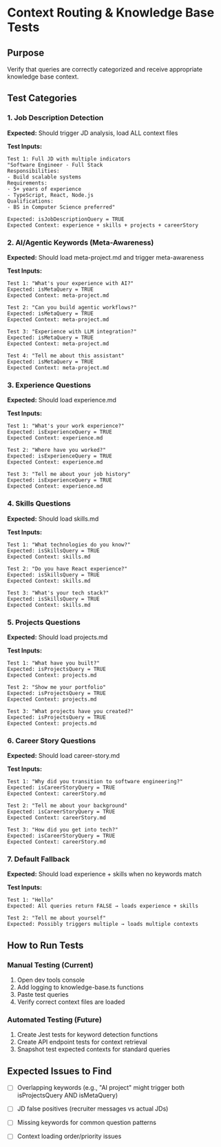 # Context Routing & Knowledge Base Tests

## Purpose
Verify that queries are correctly categorized and receive appropriate knowledge base context.

## Test Categories

### 1. Job Description Detection
**Expected:** Should trigger JD analysis, load ALL context files

**Test Inputs:**
```
Test 1: Full JD with multiple indicators
"Software Engineer - Full Stack
Responsibilities:
- Build scalable systems
Requirements:
- 5+ years of experience
- TypeScript, React, Node.js
Qualifications:
- BS in Computer Science preferred"

Expected: isJobDescriptionQuery = TRUE
Expected Context: experience + skills + projects + careerStory
```

### 2. AI/Agentic Keywords (Meta-Awareness)
**Expected:** Should load meta-project.md and trigger meta-awareness

**Test Inputs:**
```
Test 1: "What's your experience with AI?"
Expected: isMetaQuery = TRUE
Expected Context: meta-project.md

Test 2: "Can you build agentic workflows?"
Expected: isMetaQuery = TRUE
Expected Context: meta-project.md

Test 3: "Experience with LLM integration?"
Expected: isMetaQuery = TRUE
Expected Context: meta-project.md

Test 4: "Tell me about this assistant"
Expected: isMetaQuery = TRUE
Expected Context: meta-project.md
```

### 3. Experience Questions
**Expected:** Should load experience.md

**Test Inputs:**
```
Test 1: "What's your work experience?"
Expected: isExperienceQuery = TRUE
Expected Context: experience.md

Test 2: "Where have you worked?"
Expected: isExperienceQuery = TRUE
Expected Context: experience.md

Test 3: "Tell me about your job history"
Expected: isExperienceQuery = TRUE
Expected Context: experience.md
```

### 4. Skills Questions
**Expected:** Should load skills.md

**Test Inputs:**
```
Test 1: "What technologies do you know?"
Expected: isSkillsQuery = TRUE
Expected Context: skills.md

Test 2: "Do you have React experience?"
Expected: isSkillsQuery = TRUE
Expected Context: skills.md

Test 3: "What's your tech stack?"
Expected: isSkillsQuery = TRUE
Expected Context: skills.md
```

### 5. Projects Questions
**Expected:** Should load projects.md

**Test Inputs:**
```
Test 1: "What have you built?"
Expected: isProjectsQuery = TRUE
Expected Context: projects.md

Test 2: "Show me your portfolio"
Expected: isProjectsQuery = TRUE
Expected Context: projects.md

Test 3: "What projects have you created?"
Expected: isProjectsQuery = TRUE
Expected Context: projects.md
```

### 6. Career Story Questions
**Expected:** Should load career-story.md

**Test Inputs:**
```
Test 1: "Why did you transition to software engineering?"
Expected: isCareerStoryQuery = TRUE
Expected Context: careerStory.md

Test 2: "Tell me about your background"
Expected: isCareerStoryQuery = TRUE
Expected Context: careerStory.md

Test 3: "How did you get into tech?"
Expected: isCareerStoryQuery = TRUE
Expected Context: careerStory.md
```

### 7. Default Fallback
**Expected:** Should load experience + skills when no keywords match

**Test Inputs:**
```
Test 1: "Hello"
Expected: All queries return FALSE → loads experience + skills

Test 2: "Tell me about yourself"
Expected: Possibly triggers multiple → loads multiple contexts
```

## How to Run Tests

### Manual Testing (Current)
1. Open dev tools console
2. Add logging to knowledge-base.ts functions
3. Paste test queries
4. Verify correct context files are loaded

### Automated Testing (Future)
1. Create Jest tests for keyword detection functions
2. Create API endpoint tests for context retrieval
3. Snapshot test expected contexts for standard queries

## Expected Issues to Find

- [ ] Overlapping keywords (e.g., "AI project" might trigger both isProjectsQuery AND isMetaQuery)
- [ ] JD false positives (recruiter messages vs actual JDs)
- [ ] Missing keywords for common question patterns
- [ ] Context loading order/priority issues

